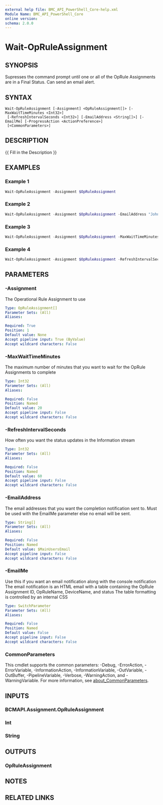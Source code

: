 ```yaml
---
external help file: BMC_API_PowerShell_Core-help.xml
Module Name: BMC_API_PowerShell_Core
online version:
schema: 2.0.0
---
```


# Wait-OpRuleAssignment

## SYNOPSIS

Supresses the command prompt until one or all of the OpRule Assignments are in a Final Status.
Can send an email alert.

## SYNTAX

```text
Wait-OpRuleAssignment [-Assignment] <OpRuleAssignment[]> [-MaxWaitTimeMinutes <Int32>]
 [-RefreshIntervalSeconds <Int32>] [-EmailAddress <String[]>] [-EmailMe] [-ProgressAction <ActionPreference>]
 [<CommonParameters>]
```

## DESCRIPTION

{{ Fill in the Description }}

## EXAMPLES

### Example 1

```PowerShell
Wait-OpRuleAssignment -Assignment $OpRuleAssignment
```

### Example 2

```PowerShell
Wait-OpRuleAssignment -Assignment $OpRuleAssignment -EmailAddress "John.Smith@$CompanyDomainName" -EmailMe
```

### Example 3

```PowerShell
Wait-OpRuleAssignment -Assignment $OpRuleAssignment -MaxWaitTimeMinutes 60
```

### Example 4

```PowerShell
Wait-OpRuleAssignment -Assignment $OpRuleAssignment -RefreshIntervalSeconds 30
```

## PARAMETERS

### -Assignment

The Operational Rule Assignment to use

```yaml
Type: OpRuleAssignment[]
Parameter Sets: (All)
Aliases:

Required: True
Position: 1
Default value: None
Accept pipeline input: True (ByValue)
Accept wildcard characters: False
```

### -MaxWaitTimeMinutes

The maximum number of minutes that you want to wait for the OpRule Assignments to complete

```yaml
Type: Int32
Parameter Sets: (All)
Aliases:

Required: False
Position: Named
Default value: 20
Accept pipeline input: False
Accept wildcard characters: False
```

### -RefreshIntervalSeconds

How often you want the status updates in the Information stream

```yaml
Type: Int32
Parameter Sets: (All)
Aliases:

Required: False
Position: Named
Default value: 60
Accept pipeline input: False
Accept wildcard characters: False
```

### -EmailAddress

The email addresses that you want the completion notification sent to.
Must be used with the EmailMe parameter else no email will be sent.

```yaml
Type: String[]
Parameter Sets: (All)
Aliases:

Required: False
Position: Named
Default value: $MainUsersEmail
Accept pipeline input: False
Accept wildcard characters: False
```

### -EmailMe

Use this if you want an email notification along with the console notification
The email notification is an HTML email with a table containing the OpRule Assignment ID, OpRuleName, DeviceName, and status
The table formatting is controlled by an internal CSS

```yaml
Type: SwitchParameter
Parameter Sets: (All)
Aliases:

Required: False
Position: Named
Default value: False
Accept pipeline input: False
Accept wildcard characters: False
```

### CommonParameters

This cmdlet supports the common parameters: -Debug, -ErrorAction, -ErrorVariable, -InformationAction, -InformationVariable, -OutVariable, -OutBuffer, -PipelineVariable, -Verbose, -WarningAction, and -WarningVariable. For more information, see [about_CommonParameters](http://go.microsoft.com/fwlink/?LinkID=113216).

## INPUTS

### BCMAPI.Assignment.OpRuleAssignment

### Int

### String

## OUTPUTS

### OpRuleAssignment

## NOTES

## RELATED LINKS
